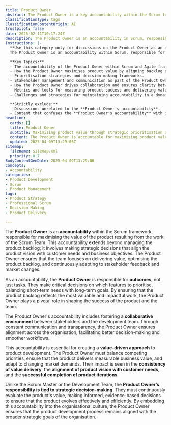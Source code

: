 ```yaml
---
title: Product Owner
abstract: The Product Owner is a key accountability within the Scrum framework, tasked with maximising the value of the product produced by the Scrum Team. This role encompasses more than just managing the product backlog; it involves making strategic decisions that align the product vision with customer needs and business objectives. The importance of the Product Owner lies in their responsibility for outcomes rather than merely tasks, as they prioritise features that balance immediate requirements with long-term goals. By optimising the product backlog and adapting to stakeholder feedback and market changes, the Product Owner significantly influences the product's success and the team's effectiveness. They foster collaboration between stakeholders and the development team, ensuring transparency and alignment across the organisation, which enhances decision-making and workflow efficiency. This accountability is crucial for a value-driven approach to product development, as the Product Owner must navigate competing priorities and ensure the product delivers measurable business value. Their strategic decision-making role is distinct from that of the Scrum Master or Development Team, as they continuously assess the product's value and make evidence-based decisions to guide its evolution. By embedding this accountability within the organisational culture, the Product Owner helps maintain alignment with broader strategic goals, ultimately contributing to the consistency of value delivery and the successful completion of product iterations.
ClassificationType: tags
ClassificationContentOrigin: AI
trustpilot: false
date: 2025-02-11T10:17:24Z
description: The Product Owner is an accountability in Scrum, responsible for maximising product value through effective backlog management and stakeholder alignment.
Instructions: |-
  **Use this category only for discussions on the Product Owner as an accountability.**  
  The Product Owner is an accountability within Scrum, responsible for maximising product value through strategic decision-making, backlog prioritisation, and stakeholder communication. This category focuses on the **accountability** of the Product Owner to deliver value, make strategic decisions, and ensure alignment across teams and stakeholders.

  **Key Topics:**
  - The accountability of the Product Owner within Scrum and Agile frameworks.
  - How the Product Owner maximises product value by aligning backlog priorities with business goals.
  - Prioritisation strategies and decision-making frameworks.
  - Stakeholder management and communication as part of the Product Owner's accountability.
  - How the Product Owner drives collaboration and ensures clarity between stakeholders and development teams.
  - Metrics and tools for measuring product success and delivering value.
  - Challenges and strategies for maintaining accountability in a dynamic environment.

  **Strictly exclude:**
  - Discussions unrelated to the **Product Owner's accountability**.
  - Content that confuses the **Product Owner's accountability** with other roles, such as the Scrum Master or Development Team.
headline:
  cards: []
  title: Product Owner
  subtitle: Maximising product value through strategic prioritisation and ensuring alignment with stakeholders for optimal delivery.
  content: The Product Owner is accountable for maximising product value by prioritising the product backlog, aligning stakeholder needs, and ensuring the development team delivers value incrementally. Posts should explore strategies for balancing stakeholder expectations, team collaboration, and value-driven decisions.
  updated: 2025-04-09T13:29:06Z
sitemap:
  filename: sitemap.xml
  priority: 0.7
BodyContentGenDate: 2025-04-09T13:29:06
concepts:
- Accountability
categories:
- Product Development
- Scrum
- Product Management
tags:
- Product Strategy
- Professional Scrum
- Decision Making
- Product Delivery

---
```

The **Product Owner** is an **accountability** within the Scrum framework, responsible for maximising the value of the product resulting from the work of the Scrum Team. This accountability extends beyond managing the product backlog; it involves making strategic decisions that align the product vision with customer needs and business objectives. The Product Owner ensures that the team focuses on delivering value, optimising the product backlog, and continuously adapting to stakeholder feedback and market changes.

As an accountability, the **Product Owner** is responsible for **outcomes**, not just tasks. They make critical decisions on which features to prioritise, balancing short-term needs with long-term goals. By ensuring that the product backlog reflects the most valuable and impactful work, the Product Owner plays a pivotal role in shaping the success of the product and the team.

The Product Owner's accountability includes fostering a **collaborative environment** between stakeholders and the development team. Through constant communication and transparency, the Product Owner ensures alignment across the organisation, facilitating better decision-making and smoother workflows.

This accountability is essential for creating a **value-driven approach** to product development. The Product Owner must balance competing priorities, ensure that the product delivers measurable business value, and adapt to changing market demands. Their impact is seen in the **consistency of value delivery**, the **alignment of product vision with customer needs**, and the **successful completion of product iterations**.

Unlike the Scrum Master or the Development Team, the **Product Owner’s responsibility is tied to strategic decision-making**. They must continuously evaluate the product's value, making informed, evidence-based decisions to ensure that the product evolves effectively and efficiently. By embedding this accountability into the organisational culture, the Product Owner ensures that the product development process remains aligned with the broader strategic goals of the organisation.
